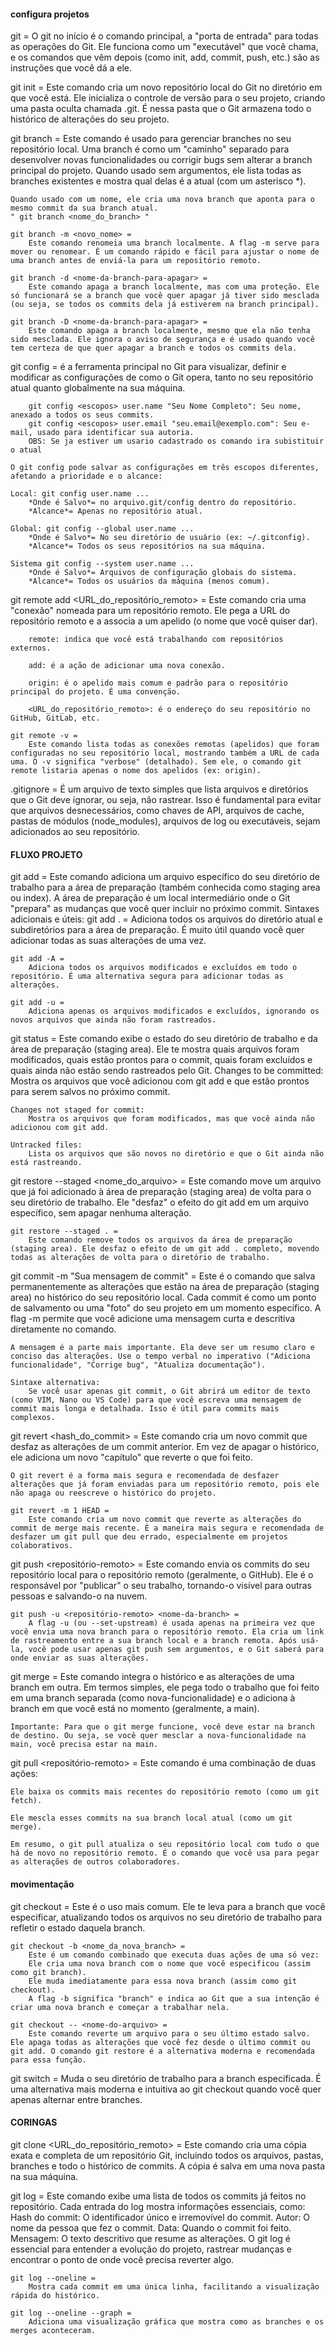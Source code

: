 
#### configura projetos 

git = 
    O git no início é o comando principal, a "porta de entrada" para todas as operações do Git.
    Ele funciona como um "executável" que você chama, e os comandos que vêm depois (como init, add, commit, push, etc.) são as instruções que você dá a ele.


git init = 
    Este comando cria um novo repositório local do Git no diretório em que você está. Ele inicializa o controle de versão para o seu projeto, criando uma pasta oculta chamada .git. É nessa pasta que o Git armazena todo o histórico de alterações do seu projeto.

git branch = 
    Este comando é usado para gerenciar branches no seu repositório local. Uma branch é como um "caminho" separado para desenvolver novas funcionalidades ou corrigir bugs sem alterar a branch principal do projeto.
    Quando usado sem argumentos, ele lista todas as branches existentes e mostra qual delas é a atual (com um asterisco *).

    Quando usado com um nome, ele cria uma nova branch que aponta para o mesmo commit da sua branch atual.
    " git branch <nome_do_branch> "

    git branch -m <novo_nome> = 
        Este comando renomeia uma branch localmente. A flag -m serve para mover ou renomear. É um comando rápido e fácil para ajustar o nome de uma branch antes de enviá-la para um repositório remoto.

    git branch -d <nome-da-branch-para-apagar> =
        Este comando apaga a branch localmente, mas com uma proteção. Ele só funcionará se a branch que você quer apagar já tiver sido mesclada (ou seja, se todos os commits dela já estiverem na branch principal).

    git branch -D <nome-da-branch-para-apagar> = 
        Este comando apaga a branch localmente, mesmo que ela não tenha sido mesclada. Ele ignora o aviso de segurança e é usado quando você tem certeza de que quer apagar a branch e todos os commits dela.

git config = 
    é a ferramenta principal no Git para visualizar, definir e modificar as configurações de como o Git opera, tanto no seu repositório atual quanto globalmente na sua máquina.

        git config <escopos> user.name "Seu Nome Completo": Seu nome, anexado a todos os seus commits.
        git config <escopos> user.email "seu.email@exemplo.com": Seu e-mail, usado para identificar sua autoria.
        OBS: Se ja estiver um usario cadastrado os comando ira subistituir o atual 

    O git config pode salvar as configurações em três escopos diferentes, afetando a prioridade e o alcance:

    Local: git config user.name ...	
        *Onde é Salvo*= no arquivo.git/config dentro do repositório.	
        *Alcance*= Apenas no repositório atual.
    
    Global:	git config --global user.name ...	
        *Onde é Salvo*= No seu diretório de usuário (ex: ~/.gitconfig).	
        *Alcance*= Todos os seus repositórios na sua máquina.
    
    Sistema	git config --system user.name ...	
        *Onde é Salvo*= Arquivos de configuração globais do sistema. 
        *Alcance*= Todos os usuários da máquina (menos comum).



git remote add <apelido>  <URL_do_repositório_remoto> = 
    Este comando cria uma "conexão" nomeada para um repositório remoto. Ele pega a URL do repositório remoto e a associa a um apelido (o nome que você quiser dar).

        remote: indica que você está trabalhando com repositórios externos.

        add: é a ação de adicionar uma nova conexão.

        origin: é o apelido mais comum e padrão para o repositório principal do projeto. É uma convenção.

        <URL_do_repositório_remoto>: é o endereço do seu repositório no GitHub, GitLab, etc.

    git remote -v = 
        Este comando lista todas as conexões remotas (apelidos) que foram configuradas no seu repositório local, mostrando também a URL de cada uma. O -v significa "verbose" (detalhado). Sem ele, o comando git remote listaria apenas o nome dos apelidos (ex: origin).
            

.gitignore = 
    É um arquivo de texto simples que lista arquivos e diretórios que o Git deve ignorar, ou seja, não rastrear. Isso é fundamental para evitar que arquivos desnecessários, como chaves de API, arquivos de cache, pastas de módulos (node_modules), arquivos de log ou executáveis, sejam adicionados ao seu repositório. 


#### FLUXO PROJETO 

git add <arquivo> = 
    Este comando adiciona um arquivo específico do seu diretório de trabalho para a área de preparação (também conhecida como staging area ou index). A área de preparação é um local intermediário onde o Git "prepara" as mudanças que você quer incluir no próximo commit.
    Sintaxes adicionais e úteis:
    git add . =
        Adiciona todos os arquivos do diretório atual e subdiretórios para a área de preparação. É muito útil quando você quer adicionar todas as suas alterações de uma vez.

    git add -A =
        Adiciona todos os arquivos modificados e excluídos em todo o repositório. É uma alternativa segura para adicionar todas as alterações.

    git add -u =
        Adiciona apenas os arquivos modificados e excluídos, ignorando os novos arquivos que ainda não foram rastreados.


git status = 
    Este comando exibe o estado do seu diretório de trabalho e da área de preparação (staging area). Ele te mostra quais arquivos foram modificados, quais estão prontos para o commit, quais foram excluídos e quais ainda não estão sendo rastreados pelo Git.
    Changes to be committed:
        Mostra os arquivos que você adicionou com git add e que estão prontos para serem salvos no próximo commit.

    Changes not staged for commit: 
        Mostra os arquivos que foram modificados, mas que você ainda não adicionou com git add.

    Untracked files: 
        Lista os arquivos que são novos no diretório e que o Git ainda não está rastreando.


git restore --staged <nome_do_arquivo> = 
    Este comando move um arquivo que já foi adicionado à área de preparação (staging area) de volta para o seu diretório de trabalho. Ele "desfaz" o efeito do git add em um arquivo específico, sem apagar nenhuma alteração.

    git restore --staged . = 
        Este comando remove todos os arquivos da área de preparação (staging area). Ele desfaz o efeito de um git add . completo, movendo todas as alterações de volta para o diretório de trabalho.


git commit -m "Sua mensagem de commit" = 
    Este é o comando que salva permanentemente as alterações que estão na área de preparação (staging area) no histórico do seu repositório local. Cada commit é como um ponto de salvamento ou uma "foto" do seu projeto em um momento específico. A flag -m permite que você adicione uma mensagem curta e descritiva diretamente no comando.

    A mensagem é a parte mais importante. Ela deve ser um resumo claro e conciso das alterações. Use o tempo verbal no imperativo ("Adiciona funcionalidade", "Corrige bug", "Atualiza documentação").

    Sintaxe alternativa:
        Se você usar apenas git commit, o Git abrirá um editor de texto (como VIM, Nano ou VS Code) para que você escreva uma mensagem de commit mais longa e detalhada. Isso é útil para commits mais complexos.


git revert <hash_do_commit> =
    Este comando cria um novo commit que desfaz as alterações de um commit anterior. Em vez de apagar o histórico, ele adiciona um novo "capítulo" que reverte o que foi feito.

    O git revert é a forma mais segura e recomendada de desfazer alterações que já foram enviadas para um repositório remoto, pois ele não apaga ou reescreve o histórico do projeto.

    git revert -m 1 HEAD =
        Este comando cria um novo commit que reverte as alterações do commit de merge mais recente. É a maneira mais segura e recomendada de desfazer um git pull que deu errado, especialmente em projetos colaborativos.

git push <repositório-remoto> <nome-da-branch> = 
    Este comando envia os commits do seu repositório local para o repositório remoto (geralmente, o GitHub). Ele é o responsável por "publicar" o seu trabalho, tornando-o visível para outras pessoas e salvando-o na nuvem.

    git push -u <repositório-remoto> <nome-da-branch> = 
        A flag -u (ou --set-upstream) é usada apenas na primeira vez que você envia uma nova branch para o repositório remoto. Ela cria um link de rastreamento entre a sua branch local e a branch remota. Após usá-la, você pode usar apenas git push sem argumentos, e o Git saberá para onde enviar as suas alterações.

git merge <nome-da-branch-que-voce-quer-mesclar> =
    Este comando integra o histórico e as alterações de uma branch em outra. Em termos simples, ele pega todo o trabalho que foi feito em uma branch separada (como nova-funcionalidade) e o adiciona à branch em que você está no momento (geralmente, a main).

    Importante: Para que o git merge funcione, você deve estar na branch de destino. Ou seja, se você quer mesclar a nova-funcionalidade na main, você precisa estar na main.

git pull <repositório-remoto> <nome-da-branch> =
    Este comando é uma combinação de duas ações:

    Ele baixa os commits mais recentes do repositório remoto (como um git fetch).

    Ele mescla esses commits na sua branch local atual (como um git merge).

    Em resumo, o git pull atualiza o seu repositório local com tudo o que há de novo no repositório remoto. É o comando que você usa para pegar as alterações de outros colaboradores.

#### movimentação 

git checkout <nome-da-branch> =
    Este é o uso mais comum. Ele te leva para a branch que você especificar, atualizando todos os arquivos no seu diretório de trabalho para refletir o estado daquela branch.

    git checkout -b <nome_da_nova_branch> = 
        Este é um comando combinado que executa duas ações de uma só vez:
        Ele cria uma nova branch com o nome que você especificou (assim como git branch).
        Ele muda imediatamente para essa nova branch (assim como git checkout).
        A flag -b significa "branch" e indica ao Git que a sua intenção é criar uma nova branch e começar a trabalhar nela.

    git checkout -- <nome-do-arquivo> = 
        Este comando reverte um arquivo para o seu último estado salvo. Ele apaga todas as alterações que você fez desde o último commit ou git add. O comando git restore é a alternativa moderna e recomendada para essa função.


git switch <nome-da-branch> = 
    Muda o seu diretório de trabalho para a branch especificada. É uma alternativa mais moderna e intuitiva ao git checkout quando você quer apenas alternar entre branches.


#### CORINGAS

git clone <URL_do_repositório_remoto> = 
    Este comando cria uma cópia exata e completa de um repositório Git, incluindo todos os arquivos, pastas, branches e todo o histórico de commits. A cópia é salva em uma nova pasta na sua máquina.

git log = 
     Este comando exibe uma lista de todos os commits já feitos no repositório. Cada entrada do log mostra informações essenciais, como:
        Hash do commit: O identificador único e irremovível do commit.
        Autor: O nome da pessoa que fez o commit.
        Data: Quando o commit foi feito.
        Mensagem: O texto descritivo que resume as alterações.
    O git log é essencial para entender a evolução do projeto, rastrear mudanças e encontrar o ponto de onde você precisa reverter algo.

    git log --oneline = 
        Mostra cada commit em uma única linha, facilitando a visualização rápida do histórico.

    git log --oneline --graph = 
        Adiciona uma visualização gráfica que mostra como as branches e os merges aconteceram.